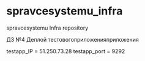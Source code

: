 # spravcesystemu_infra
spravcesystemu Infra repository


ДЗ №4 Деплой тестовогоприложенияприложения

testapp_IP = 51.250.73.28
testapp_port = 9292
